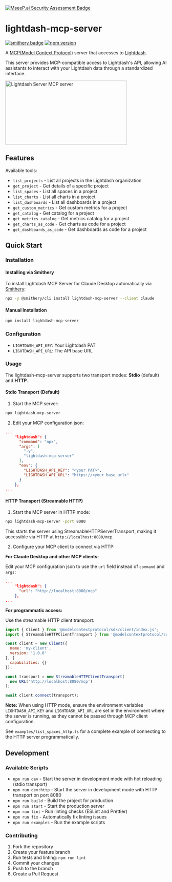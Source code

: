 [![MseeP.ai Security Assessment Badge](https://mseep.net/pr/syucream-lightdash-mcp-server-badge.png)](https://mseep.ai/app/syucream-lightdash-mcp-server)

# lightdash-mcp-server
[![smithery badge](https://smithery.ai/badge/@syucream/lightdash-mcp-server)](https://smithery.ai/server/@syucream/lightdash-mcp-server)
[![npm version](https://badge.fury.io/js/lightdash-mcp-server.svg)](https://badge.fury.io/js/lightdash-mcp-server)

A [MCP(Model Context Protocol)](https://www.anthropic.com/news/model-context-protocol) server that accesses to [Lightdash](https://www.lightdash.com/).

This server provides MCP-compatible access to Lightdash's API, allowing AI assistants to interact with your Lightdash data through a standardized interface.

<a href="https://glama.ai/mcp/servers/e1gbb6sflq">
  <img width="380" height="200" src="https://glama.ai/mcp/servers/e1gbb6sflq/badge" alt="Lightdash Server MCP server" />
</a>

## Features

Available tools:

- `list_projects` - List all projects in the Lightdash organization
- `get_project` - Get details of a specific project
- `list_spaces` - List all spaces in a project
- `list_charts` - List all charts in a project
- `list_dashboards` - List all dashboards in a project
- `get_custom_metrics` - Get custom metrics for a project
- `get_catalog` - Get catalog for a project
- `get_metrics_catalog` - Get metrics catalog for a project
- `get_charts_as_code` - Get charts as code for a project
- `get_dashboards_as_code` - Get dashboards as code for a project

## Quick Start

### Installation

#### Installing via Smithery

To install Lightdash MCP Server for Claude Desktop automatically via [Smithery](https://smithery.ai/server/@syucream/lightdash-mcp-server):

```bash
npx -y @smithery/cli install lightdash-mcp-server --client claude
```

#### Manual Installation
```bash
npm install lightdash-mcp-server
```

### Configuration

- `LIGHTDASH_API_KEY`: Your Lightdash PAT
- `LIGHTDASH_API_URL`: The API base URL

### Usage

The lightdash-mcp-server supports two transport modes: **Stdio** (default) and **HTTP**.

#### Stdio Transport (Default)

1. Start the MCP server:

```bash
npx lightdash-mcp-server
```

2. Edit your MCP configuration json:
```json
...
    "lightdash": {
      "command": "npx",
      "args": [
        "-y",
        "lightdash-mcp-server"
      ],
      "env": {
        "LIGHTDASH_API_KEY": "<your PAT>",
        "LIGHTDASH_API_URL": "https://<your base url>"
      }
    },
...
```

#### HTTP Transport (Streamable HTTP)

1. Start the MCP server in HTTP mode:

```bash
npx lightdash-mcp-server -port 8080
```

This starts the server using StreamableHTTPServerTransport, making it accessible via HTTP at `http://localhost:8080/mcp`.

2. Configure your MCP client to connect via HTTP:

**For Claude Desktop and other MCP clients:**

Edit your MCP configuration json to use the `url` field instead of `command` and `args`:

```json
...
    "lightdash": {
      "url": "http://localhost:8080/mcp"
    },
...
```

**For programmatic access:**

Use the streamable HTTP client transport:
```javascript
import { Client } from '@modelcontextprotocol/sdk/client/index.js';
import { StreamableHTTPClientTransport } from '@modelcontextprotocol/sdk/client/streamableHttp.js';

const client = new Client({
  name: 'my-client',
  version: '1.0.0'
}, {
  capabilities: {}
});

const transport = new StreamableHTTPClientTransport(
  new URL('http://localhost:8080/mcp')
);

await client.connect(transport);
```

**Note:** When using HTTP mode, ensure the environment variables `LIGHTDASH_API_KEY` and `LIGHTDASH_API_URL` are set in the environment where the server is running, as they cannot be passed through MCP client configuration.

See `examples/list_spaces_http.ts` for a complete example of connecting to the HTTP server programmatically.

## Development

### Available Scripts

- `npm run dev` - Start the server in development mode with hot reloading (stdio transport)
- `npm run dev:http` - Start the server in development mode with HTTP transport on port 8080
- `npm run build` - Build the project for production
- `npm run start` - Start the production server
- `npm run lint` - Run linting checks (ESLint and Prettier)
- `npm run fix` - Automatically fix linting issues
- `npm run examples` - Run the example scripts

### Contributing

1. Fork the repository
2. Create your feature branch
3. Run tests and linting: `npm run lint`
4. Commit your changes
5. Push to the branch
6. Create a Pull Request
